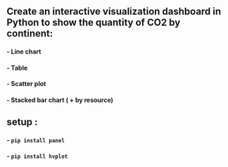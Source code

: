 ## Create an interactive visualization dashboard in Python to show the quantity of CO2 by continent:
####    - Line chart
####    - Table
####    - Scatter plot
####    - Stacked bar chart ( + by resource)

## setup :
####    - `pip install panel`
####    - `pip install hvplot`

